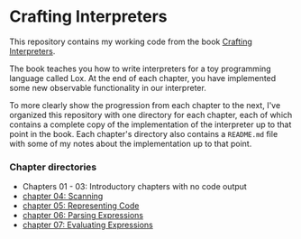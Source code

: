 # Crafting Interpreters
This repository contains my working code from the book [Crafting Interpreters](https://craftinginterpreters.com/).

The book teaches you how to write interpreters for a toy programming language called Lox. At the end of each chapter, you have implemented some new observable functionality in our interpreter.

To more clearly show the progression from each chapter to the next, I've organized this repository with one directory for each chapter, each of which contains a complete copy of the implementation of the interpreter up to that point in the book. Each chapter's directory also contains a `README.md` file with some of my notes about the implementation up to that point.

### Chapter directories
- Chapters 01 - 03: Introductory chapters with no code output
- [chapter 04: Scanning](./04-scanning/README.md)
- [chapter 05: Representing Code](./05-representing-code/README.md)
- [chapter 06: Parsing Expressions](./06-parsing-expressions/README.md)
- [chapter 07: Evaluating Expressions](./07-evaluating-expressions/README.md)
